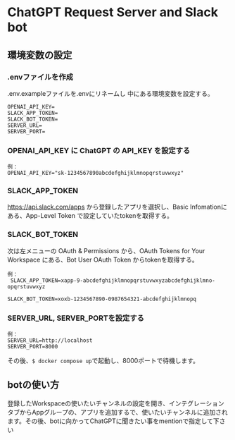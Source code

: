 # ChatGPT Request Server and Slack bot

## 環境変数の設定

### .envファイルを作成
.env.exampleファイルを.envにリネームし
中にある環境変数を設定する。
```shell
OPENAI_API_KEY=
SLACK_APP_TOKEN=
SLACK_BOT_TOKEN=
SERVER_URL=
SERVER_PORT=
```

### OPENAI_API_KEY に ChatGPT の API_KEY を設定する

```shell
例：
OPENAI_API_KEY="sk-1234567890abcdefghijklmnopqrstuvwxyz"
```
### SLACK_APP_TOKEN
https://api.slack.com/apps から登録したアプリを選択し、Basic Infomationにある、App-Level Token で設定していたtokenを取得する。
### SLACK_BOT_TOKEN
次は左メニューの OAuth & Permissions から、OAuth Tokens for Your Workspace にある、Bot User OAuth Token からtokenを取得する。

```shell
例：
 SLACK_APP_TOKEN=xapp-9-abcdefghijklmnopqrstuvwxyzabcdefghijklmno-opqrstuvwxyz

SLACK_BOT_TOKEN=xoxb-1234567890-0987654321-abcdefghijklmnopq
```

### SERVER_URL, SERVER_PORTを設定する
```shell
例：
SERVER_URL=http://localhost
SERVER_PORT=8000
```

その後、`$ docker compose up`で起動し、8000ポートで待機します。

## botの使い方
登録したWorkspaceの使いたいチャンネルの設定を開き、インテグレーションタブからAppグループの、アプリを追加するで、使いたいチャンネルに追加されます。その後、botに向かってChatGPTに聞きたい事をmentionで指定して下さい
